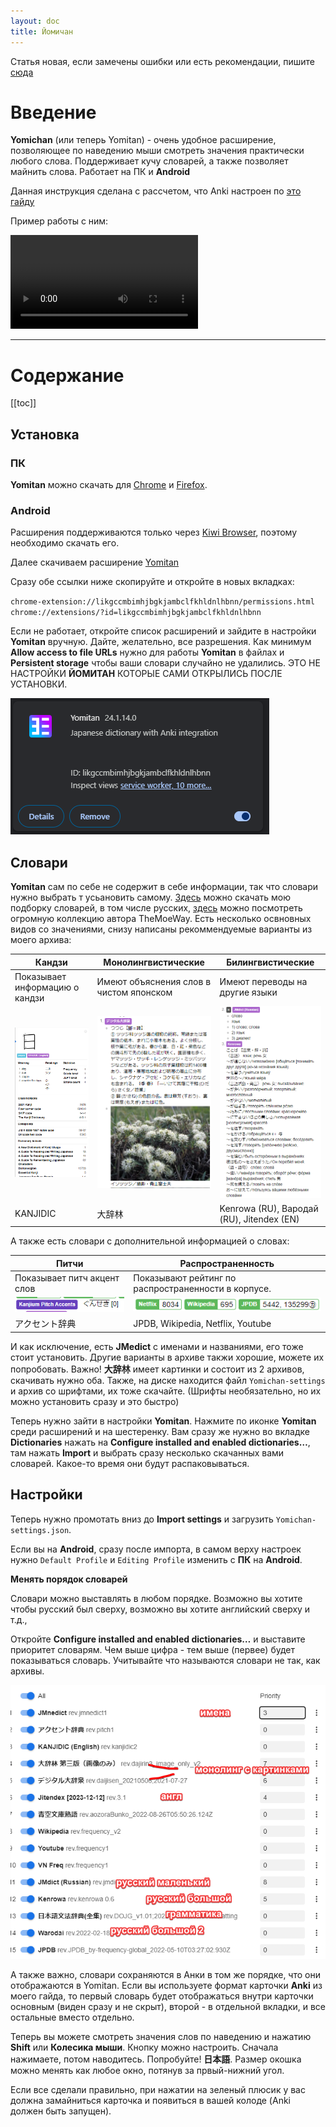 ```yaml
---
layout: doc
title: Йомичан
---
```


Статья новая, если замечены ошибки или есть рекомендации, пишите [сюда](https://t.me/+0FenFqgmSOsxNmRi)

# Введение

**Yomichan** (или теперь Yomitan) - очень удобное расширение, позволяющее по наведению мыши смотреть значения практически любого слова. Поддерживает кучу словарей, а также позволяет майнить слова. Работает на ПК и **Android**

Данная инструкция сделана с рассчетом, что Anki настроен по [это гайду](/anki.md)

Пример работы с ним:

<video controls>
  <source src="/public/yomichandemo.mp4" type="video/mp4">
  Your browser does not support the video tag.
</video>

-----

# Содержание 

[[toc]]

## Установка 

### ПК

**Yomitan** можно скачать для [Chrome](https://chromewebstore.google.com/detail/yomitan/likgccmbimhjbgkjambclfkhldnlhbnn) и [Firefox](https://addons.mozilla.org/en-US/firefox/addon/yomitan/).

### Android

Расширения поддерживаются только через [Kiwi Browser](https://play.google.com/store/apps/details?id=com.kiwibrowser.browser&hl=en_US), поэтому необходимо скачать его.

Далее скачиваем расширение [Yomitan](https://chrome.google.com/webstore/detail/yomitan/likgccmbimhjbgkjambclfkhldnlhbnn)

Сразу обе ссылки ниже скопируйте и откройте в новых вкладках: 

`chrome-extension://likgccmbimhjbgkjambclfkhldnlhbnn/permissions.html` 
`chrome://extensions/?id=likgccmbimhjbgkjambclfkhldnlhbnn` 

Если не работает, откройте список расширений и зайдите в настройки **Yomitan** вручную. Дайте, желательно, все разрешения. Как минимум **Allow access to file URLs** нужно для работы **Yomitan** в файлах и **Persistent storage** чтобы ваши словари случайно не удалились. ЭТО НЕ НАСТРОЙКИ **ЙОМИТАН** КОТОРЫЕ САМИ ОТКРЫЛИСЬ ПОСЛЕ УСТАНОВКИ.

![An image](public/extention.png)

## Словари

**Yomitan** сам по себе не содержит в себе информации, так что словари нужно выбрать т усьановить самому. [Здесь](https://drive.google.com/drive/folders/10kvhKQn26zGxg4VM-R8ldCmPwbo7mxfO?usp=sharing) можно скачать мою подборку словарей, в том числе русских, [здесь](https://drive.google.com/drive/folders/1tTdLppnqMfVC5otPlX_cs4ixlIgjv_lH) можно посмотреть огромную коллекцию автора TheMoeWay. Есть несколько освновных видов со значениями, снизу написаны рекоммендуемые варианты из моего архива:

| Кандзи                         | Монолингвистические                     | Билингвистические              |
|--------------------------------|-----------------------------------------|--------------------------------|
| Показывает информацию о кандзи | Имеют объяснения слов в чистом японском | Имеют переводы на другие языки |
| ![An image](public/kanjidic.png)  | ![An image](public/monoling.png)   | ![An image](public/biling.png) |
| KANJIDIC                       | 大辞林   | Kenrowa (RU), Вародай (RU), Jitendex (EN)    |

А также есть словари с дополнительной информацией о словах:

| Питчи                       | Распространенность                                  |
|-----------------------------|-----------------------------------------------------|
| Показывает питч акцент слов | Показывают рейтинг по распространенности в корпусе. |
| ![An image](public/pitch.png) | ![An image](public/frequency.png)                 |
| アクセント辞典              | JPDB, Wikipedia, Netflix, Youtube                   |

И как исключение, есть **JMedict** с именами и названиями, его тоже стоит установить. Другие варианты в архиве такжи хорошие, можете их попробовать. Важно! **大辞林** имеет картинки и состоит из 2 архивов, скачивать нужно оба. Также, на диске находится файл `Yomichan-settings` и архив со шрифтами, их тоже скачайте. (Шрифты необязательно, но их можно установить сразу и это быстро)

Теперь нужно зайти в настройки **Yomitan**. Нажмите по иконке **Yomitan** среди расширений и на шестеренку. Вам сразу же нужно во вкладке **Dictionaries** нажать на **Configure installed and enabled dictionaries…**, там нажать **Import** и выбрать сразу несколько скачанных вами словарей. Какое-то время они будут распаковываться. 

## Настройки

Теперь нужно промотать вниз до **Import settings** и загрузить `Yomichan-settings.json`. 

Если вы на **Android**, сразу после импорта, в самом верху настроек нужно `Default Profile` и `Editing Profile` изменить с **ПК** на **Android**.

**Менять порядок словарей**

Словари можно выставлять в любом порядке. Возможно вы хотите чтобы русский был сверху, возможно вы хотите английский сверху и т.д.,

Откройте **Configure installed and enabled dictionaries…** и выставите приоритет словарям. Чем выше цифра - тем выше (первее) будет показываться словарь. Учитывайте что называются словари не так, как архивы.

![An image](public/dictionaries.png)

 А также важно, словари сохраняются в Анки в том же порядке, что они отображаются в Yomitan. Если вы используете формат карточки **Anki** из моего гайда, то первый словарь будет отображаться внутри карточки основным (виден сразу и не скрыт), второй - в отдельной вкладки, и все остальные вместо отдельно.

Теперь вы можете смотреть значения слов по наведению и нажатию **Shift** или **Колесика мыши**. Кнопку можно настроить. Сначала нажимаете, потом наводитесь. Попробуйте! **日本語**. Размер окошка можно менять как любое окно, потянув за првый-нижний угол.

Если все сделали правильно, при нажатии на зеленый плюсик у вас должна замайниться карточка и появиться в вашей колоде (Anki должен быть запущен).






